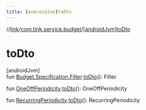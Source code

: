 ```yaml
---
title: [androidJvm]toDto
---
```

//[link](../../index.html)/[com.tink.service.budget](index.html)/[[androidJvm]toDto]([android-jvm]to-dto.html)



# toDto



[androidJvm]\
fun [Budget.Specification.Filter](../com.tink.model.budget/[android-jvm]-budget/-specification/-filter/index.html).[toDto]([android-jvm]to-dto.html)(): Filter

fun [OneOffPeriodicity](../com.tink.model.budget/index.html#668268061%2FClasslikes%2F-812656150).[toDto]([android-jvm]to-dto.html)(): OneOffPeriodicity

fun [RecurringPeriodicity](../com.tink.model.budget/index.html#-420361691%2FClasslikes%2F-812656150).[toDto]([android-jvm]to-dto.html)(): RecurringPeriodicity




